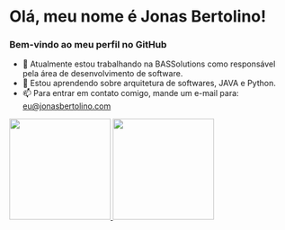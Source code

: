 # Olá, meu nome é Jonas Bertolino!
### Bem-vindo ao meu perfil no GitHub

- 🔭 Atualmente estou trabalhando na BASSolutions como responsável pela área de desenvolvimento de software.
- 🌱 Estou aprendendo sobre arquitetura de softwares, JAVA e Python.
- 📫 Para entrar em contato comigo, mande um e-mail para: eu@jonasbertolino.com

<div>
<a href="https://github.com/jonasbertolino">
<img height="180em" src="https://github-readme-stats.vercel.app/api/top-langs/?username=jonasbertolino&layout=compact&langs_count=7&theme=dracula"/>
<img height="180em" src="https://github-readme-stats.vercel.app/api?username=jonasbertolino&show_icons=true&theme=dracula&include_all_commits=true&count_private=true"/>
</div>
